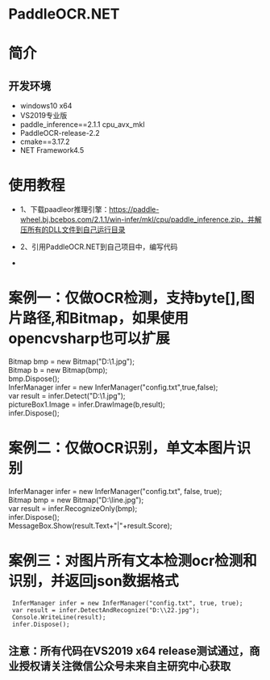 # PaddleOCR.NET
# 简介
## 开发环境
- windows10 x64
- VS2019专业版
- paddle_inference==2.1.1 cpu_avx_mkl
- PaddleOCR-release-2.2
- cmake==3.17.2
- NET Framework4.5

# 使用教程

- 1、下载paadleor推理引擎：https://paddle-wheel.bj.bcebos.com/2.1.1/win-infer/mkl/cpu/paddle_inference.zip，并解压所有的DLL文件到自己运行目录

- 2、引用PaddleOCR.NET到自己项目中，编写代码
- 
# 案例一：仅做OCR检测，支持byte[],图片路径,和Bitmap，如果使用opencvsharp也可以扩展

   Bitmap bmp = new Bitmap("D:\\1.jpg");  
   Bitmap b = new Bitmap(bmp);  
   bmp.Dispose();  
   InferManager infer = new InferManager("config.txt",true,false);  
   var result = infer.Detect("D:\\1.jpg");  
   pictureBox1.Image =  infer.DrawImage(b,result);  
   infer.Dispose();
   
# 案例二：仅做OCR识别，单文本图片识别
   InferManager infer = new InferManager("config.txt", false, true);  
   Bitmap bmp = new Bitmap("D:\\line.jpg");  
   var result = infer.RecognizeOnly(bmp);  
   infer.Dispose();  
   MessageBox.Show(result.Text+"|"+result.Score);
  
 # 案例三：对图片所有文本检测ocr检测和识别，并返回json数据格式
     InferManager infer = new InferManager("config.txt", true, true);  
     var result = infer.DetectAndRecognize("D:\\22.jpg");  
     Console.WriteLine(result);  
     infer.Dispose();
     
## 注意：所有代码在VS2019 x64 release测试通过，商业授权请关注微信公众号未来自主研究中心获取



